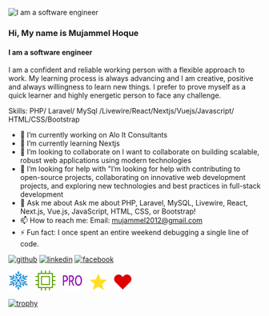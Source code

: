 ![I am a software engineer ](https://media.licdn.com/dms/image/D5616AQGUi9Bj22y_Ow/profile-displaybackgroundimage-shrink_350_1400/0/1722536846991?e=1727913600&v=beta&t=XeSRloVUxWcpEZeUMj3JwYjiru_QxNjmB4RACGasZIs)
### Hi, My name is Mujammel Hoque
#### I am a software engineer 


 I am a confident and reliable working person with a flexible approach to work. My learning process is always advancing and I am creative, positive and always  willingness to learn new things. I prefer to prove myself as a quick learner and highly energetic person to face any challenge. 

Skills: PHP/ Laravel/ MySql /Livewire/React/Nextjs/Vuejs/Javascript/ HTML/CSS/Bootstrap

- 🔭 I’m currently working on Alo It Consultants 
- 🌱 I’m currently learning Nextjs 
- 👯 I’m looking to collaborate on I want to collaborate on building scalable, robust web applications using modern technologies 
- 🤔 I’m looking for help with "I’m looking for help with contributing to open-source projects, collaborating on innovative web development projects, and exploring new technologies and best practices in full-stack development 
- 💬 Ask me about Ask me about PHP, Laravel, MySQL, Livewire, React, Next.js, Vue.js, JavaScript, HTML, CSS, or Bootstrap! 
- 📫 How to reach me: Email: mujammel2012@gmail.com  
- ⚡ Fun fact: I once spent an entire weekend debugging a single line of code. 




[<img src='https://cdn.jsdelivr.net/npm/simple-icons@3.0.1/icons/github.svg' alt='github' height='40'>](https://github.com/mujammelhoque)  [<img src='https://cdn.jsdelivr.net/npm/simple-icons@3.0.1/icons/linkedin.svg' alt='linkedin' height='40'>](https://www.linkedin.com/in/mujammelhoque/)  [<img src='https://cdn.jsdelivr.net/npm/simple-icons@3.0.1/icons/facebook.svg' alt='facebook' height='40'>](https://www.facebook.com/mujammelhoque123)  

<a href='https://archiveprogram.github.com/'><img src='https://raw.githubusercontent.com/acervenky/animated-github-badges/master/assets/acbadge.gif' width='40' height='40'></a> <a href='https://docs.github.com/en/developers'><img src='https://raw.githubusercontent.com/acervenky/animated-github-badges/master/assets/devbadge.gif' width='40' height='40'></a> <a href='https://github.com/pricing'><img src='https://raw.githubusercontent.com/acervenky/animated-github-badges/master/assets/pro.gif' width='40' height='40'></a> <a href='https://stars.github.com/'><img src='https://raw.githubusercontent.com/acervenky/animated-github-badges/master/assets/starbadge.gif' width='35' height='35'></a> <a href='https://docs.github.com/en/github/supporting-the-open-source-community-with-github-sponsors'><img src='https://raw.githubusercontent.com/acervenky/animated-github-badges/master/assets/sponsorbadge.gif' width='35' height='35'></a> 

[![trophy](https://github-profile-trophy.vercel.app/?username=mujammelhoque)](https://github.com/ryo-ma/github-profile-trophy)

